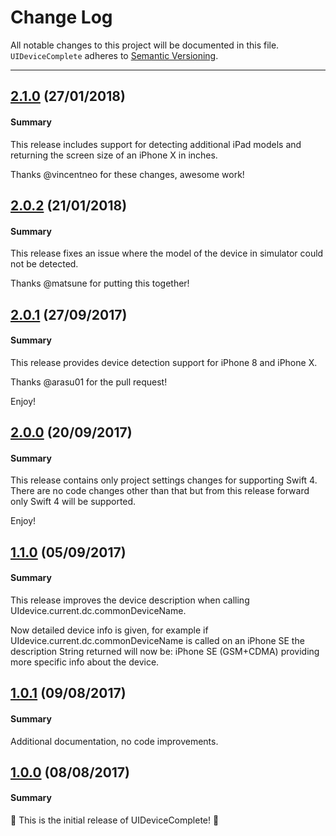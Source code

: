 # Change Log
All notable changes to this project will be documented in this file.
`UIDeviceComplete` adheres to [Semantic Versioning](http://semver.org/).

----
## [2.1.0](https://github.com/Nirma/UIDeviceComplete/releases/tag/2.1.0) (27/01/2018)

#### Summary

This release includes support for detecting additional iPad models and returning the screen size of an iPhone X in inches.

Thanks @vincentneo for these changes, awesome work!

## [2.0.2](https://github.com/Nirma/UIDeviceComplete/releases/tag/2.0.2) (21/01/2018)

#### Summary

This release fixes an issue where the model of the device in simulator could not be detected.

Thanks @matsune for putting this together!

## [2.0.1](https://github.com/Nirma/UIDeviceComplete/releases/tag/2.0.1) (27/09/2017)

#### Summary

This release provides device detection support for iPhone 8 and iPhone X.

Thanks @arasu01 for the pull request!

Enjoy!

## [2.0.0](https://github.com/Nirma/UIDeviceComplete/releases/tag/2.0.0) (20/09/2017)

#### Summary

This release contains only project settings changes for supporting Swift 4.
There are no code changes other than that but from this release forward only Swift 4 will be supported.

Enjoy!

## [1.1.0](https://github.com/Nirma/UIDeviceComplete/releases/tag/1.1.0) (05/09/2017)

#### Summary

This release improves the device description when calling UIdevice.current.dc.commonDeviceName.

Now detailed device info is given, for example if UIdevice.current.dc.commonDeviceName is called on an iPhone SE the description String returned will now be: iPhone SE (GSM+CDMA) providing more specific info about the device.

## [1.0.1](https://github.com/Nirma/UIDeviceComplete/releases/tag/1.0.1) (09/08/2017)

#### Summary

Additional documentation, no code improvements.

## [1.0.0](https://github.com/Nirma/UIDeviceComplete/releases/tag/1.0.0) (08/08/2017)

#### Summary

🎉 This is the initial release of UIDeviceComplete! 🎉
